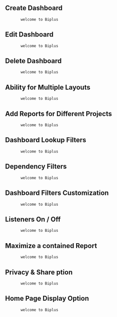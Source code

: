 ## Create Dashboard

           welcome to Biplus

## Edit   Dashboard 

           welcome to Biplus

## Delete Dashboard

           welcome to Biplus

## Ability for Multiple Layouts

           welcome to Biplus

##  Add Reports for Different Projects

           welcome to Biplus

## Dashboard Lookup Filters

           welcome to Biplus

## Dependency Filters

           welcome to Biplus

## Dashboard Filters Customization

           welcome to Biplus

## Listeners On / Off

           welcome to Biplus

## Maximize a contained Report

           welcome to Biplus 

## Privacy & Share ption

           welcome to Biplus

## Home Page Display Option


           welcome to Biplus
